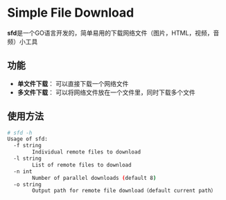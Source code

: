 # Simple File Download
**sfd**是一个GO语言开发的，简单易用的下载网络文件（图片，HTML，视频，音频）小工具

## 功能
- **单文件下载**： 可以直接下载一个网络文件
- **多文件下载**： 可以将网络文件放在一个文件里，同时下载多个文件

## 使用方法

```bash
# sfd -h
Usage of sfd:
  -f string
        Individual remote files to download
  -l string
        List of remote files to download
  -n int
        Number of parallel downloads (default 8)
  -o string
        Output path for remote file download（default current path）
```